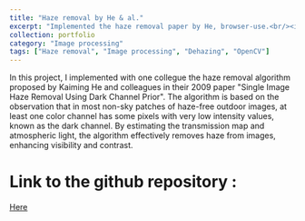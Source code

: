 ```yaml
---
title: "Haze removal by He & al."
excerpt: "Implemented the haze removal paper by He, browser-use.<br/><img src='/images/forest.png'>"
collection: portfolio
category: "Image processing"
tags: ["Haze removal", "Image processing", "Dehazing", "OpenCV"]
---
```


In this project, I implemented with one collegue the haze removal algorithm proposed by Kaiming He and colleagues in their 2009 paper "Single Image Haze Removal Using Dark Channel Prior". The algorithm is based on the observation that in most non-sky patches of haze-free outdoor images, at least one color channel has some pixels with very low intensity values, known as the dark channel. By estimating the transmission map and atmospheric light, the algorithm effectively removes haze from images, enhancing visibility and contrast.

# Link to the github repository :
[Here](https://github.com/antoineverier/implementation-haze-removal)